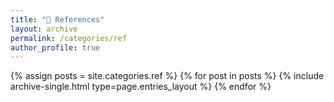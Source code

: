```yaml
---
title: "📌 References"
layout: archive
permalink: /categories/ref
author_profile: true
---
```



{% assign posts = site.categories.ref %}
{% for post in posts %} {% include archive-single.html type=page.entries_layout %} {% endfor %}
